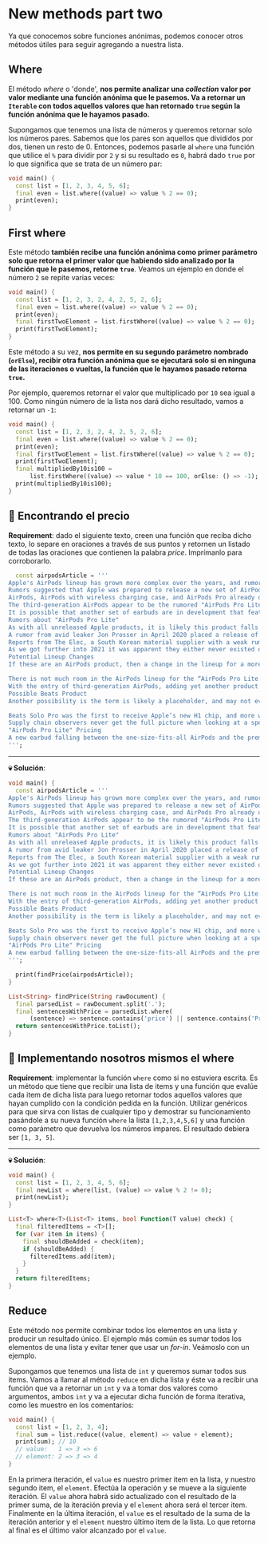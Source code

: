 # New methods part two

Ya que conocemos sobre funciones anónimas, podemos conocer otros métodos útiles para seguir agregando a nuestra lista.

## Where

El método _where_ o 'donde', __nos permite analizar una _collection_ valor por valor mediante una función anónima que le pasemos. Va a retornar un `Iterable` con todos aquellos valores que han retornado `true` según la función anónima que le hayamos pasado.__

Supongamos que tenemos una lista de números y queremos retornar solo los números pares. Sabemos que los pares son aquellos que divididos por dos, tienen un resto de 0. Entonces, podemos pasarle al `where` una función que utilice el `%` para dividir por `2` y si su resultado es `0`, habrá dado `true` por lo que significa que se trata de un número par:

```dart
void main() {
  const list = [1, 2, 3, 4, 5, 6];
  final even = list.where((value) => value % 2 == 0);
  print(even);
}
```

## First where

Este método __también recibe una función anónima como primer parámetro solo que retorna el primer valor que habiendo sido analizado por la función que le pasemos, retorne `true`__. Veamos un ejemplo en donde el número `2` se repite varias veces:

```dart
void main() {
  const list = [1, 2, 3, 2, 4, 2, 5, 2, 6];
  final even = list.where((value) => value % 2 == 0);
  print(even);
  final firstTwoElement = list.firstWhere((value) => value % 2 == 0);
  print(firstTwoElement);
}
```

Este método a su vez, __nos permite en su segundo parámetro nombrado (`orElse`), recibir otra función anónima que se ejecutará solo si en ninguna de las iteraciones o vueltas, la función que le hayamos pasado retorna `true`.__

Por ejemplo, queremos retornar el valor que multiplicado por `10` sea igual a 100. Como ningún número de la lista nos dará dicho resultado, vamos a retornar un `-1`:

```dart
void main() {
  const list = [1, 2, 3, 2, 4, 2, 5, 2, 6];
  final even = list.where((value) => value % 2 == 0);
  print(even);
  final firstTwoElement = list.firstWhere((value) => value % 2 == 0);
  print(firstTwoElement);
  final multipliedBy10is100 =
      list.firstWhere((value) => value * 10 == 100, orElse: () => -1);
  print(multipliedBy10is100);
}
```

## 💪 Encontrando el precio

__Requirement__: dado el siguiente texto, creen una función que reciba dicho texto, lo separe en oraciones a través de sus puntos y retornen un listado de todas las oraciones que contienen la palabra _price_. Imprímanlo para corroborarlo.

```dart
  const airpodsArticle = '''
Apple's AirPods lineup has grown more complex over the years, and rumors pointed to a middle-tier earbud that would take on characteristics of the AirPods Pro at a much lower price. Rumors about the supposed "AirPods Pro Lite" have stopped, and Apple released the third-generation AirPods at \$179 in late 2021, which may be the rumored earbuds.
Rumors suggested that Apple was prepared to release a new set of AirPods in the middle of the lineup. While it wasn't a final product name, these rumored earbuds were referred to as the 
AirPods, AirPods with wireless charging case, and AirPods Pro already offer a clear upgrade path
The third-generation AirPods appear to be the rumored "AirPods Pro Lite," but the rumor mill hasn't directly acknowledged this possibility as of yet. The new AirPods are improved second-generation AirPods with a design similar to AirPods Pro but don't have ANC features or changeable ear tips.
It is possible that another set of earbuds are in development that feature the below rumors, however, it is more likely that they do not exist given the third-generation AirPods' existence. Apple tends to develop multiple versions of a product and only one makes it out, so while this rumored product may have existed at some point, it seems the third-generation AirPods won out.
Rumors about "AirPods Pro Lite"
As with all unreleased Apple products, it is likely this product falls into one of three camps: it doesn't exist, it exists and is never announced, or it exists and is imminent. Very little concrete information is available, and all that is known is a rumored name leaked from the supply chain.
A rumor from avid leaker Jon Prosser in April 2020 placed a release of new AirPods products sometime in October, though that didn't come to pass. Apple released the over-the-ear AirPods Max in December with no indication of other AirPods refreshes coming.
Reports from The Elec, a South Korean material supplier with a weak rumor history, suggest that the new earbuds would start shipping in early 2021 and fall into the \$199 price point. They were apparently ready at the end of 2019, but the popularity of the more expensive AirPods Pro pushed the release back.
As we got further into 2021 it was apparent they either never existed or got scrapped last second in favor of other products. Again, there is always the possibility the "AirPods Pro Lite" is a different product that has already been released, like the third-generation AirPods.
Potential Lineup Changes
If these are an AirPods product, then a change in the lineup for a more obvious upgrade path would be in order. Right now, wireless charging is a premium in the line, and as Apple has continued production of the wireless charging case, it may have cheapened the cost of including the more versatile case.

There is not much room in the AirPods lineup for the “AirPods Pro Lite.”
With the entry of third-generation AirPods, adding yet another product between AirPods Pro and third-generation AirPods is unlikely. The \$179 price point fits as a perfect price point between the now discounted \$129 AirPods and \$249 AirPods Pro.
Possible Beats Product
Another possibility is the term is likely a placeholder, and may not even be AirPods at all. The rumored cheaper AirPods Pro could be a Beats by Dre product as well, and it's also possible the rumors were referring to Beats Fit Pro or other earbuds in the lineup.

Beats Solo Pro was the first to receive Apple’s new H1 chip, and more will follow.
Supply chain observers never get the full picture when looking at a specific part or company, so Apple could easily be developing new Beats products that are similar to AirPods and use a codename to reflect that.
"AirPods Pro Lite" Pricing
A new earbud falling between the one-size-fits-all AirPods and the premium AirPods Pro seems unlikely, as the two device sets are already very close in price and have an obvious upgrade path. If you are in the market for totally wireless earbuds, it likely won't benefit you to wait for the unannounced "AirPods Pro Lite." Check out AppleInsider's Price Guide for deals on AirPods.
''';
```

---

__💀 Solución__:

```dart
void main() {
  const airpodsArticle = '''
Apple's AirPods lineup has grown more complex over the years, and rumors pointed to a middle-tier earbud that would take on characteristics of the AirPods Pro at a much lower price. Rumors about the supposed "AirPods Pro Lite" have stopped, and Apple released the third-generation AirPods at \$179 in late 2021, which may be the rumored earbuds.
Rumors suggested that Apple was prepared to release a new set of AirPods in the middle of the lineup. While it wasn't a final product name, these rumored earbuds were referred to as the 
AirPods, AirPods with wireless charging case, and AirPods Pro already offer a clear upgrade path
The third-generation AirPods appear to be the rumored "AirPods Pro Lite," but the rumor mill hasn't directly acknowledged this possibility as of yet. The new AirPods are improved second-generation AirPods with a design similar to AirPods Pro but don't have ANC features or changeable ear tips.
It is possible that another set of earbuds are in development that feature the below rumors, however, it is more likely that they do not exist given the third-generation AirPods' existence. Apple tends to develop multiple versions of a product and only one makes it out, so while this rumored product may have existed at some point, it seems the third-generation AirPods won out.
Rumors about "AirPods Pro Lite"
As with all unreleased Apple products, it is likely this product falls into one of three camps: it doesn't exist, it exists and is never announced, or it exists and is imminent. Very little concrete information is available, and all that is known is a rumored name leaked from the supply chain.
A rumor from avid leaker Jon Prosser in April 2020 placed a release of new AirPods products sometime in October, though that didn't come to pass. Apple released the over-the-ear AirPods Max in December with no indication of other AirPods refreshes coming.
Reports from The Elec, a South Korean material supplier with a weak rumor history, suggest that the new earbuds would start shipping in early 2021 and fall into the \$199 price point. They were apparently ready at the end of 2019, but the popularity of the more expensive AirPods Pro pushed the release back.
As we got further into 2021 it was apparent they either never existed or got scrapped last second in favor of other products. Again, there is always the possibility the "AirPods Pro Lite" is a different product that has already been released, like the third-generation AirPods.
Potential Lineup Changes
If these are an AirPods product, then a change in the lineup for a more obvious upgrade path would be in order. Right now, wireless charging is a premium in the line, and as Apple has continued production of the wireless charging case, it may have cheapened the cost of including the more versatile case.

There is not much room in the AirPods lineup for the “AirPods Pro Lite.”
With the entry of third-generation AirPods, adding yet another product between AirPods Pro and third-generation AirPods is unlikely. The \$179 price point fits as a perfect price point between the now discounted \$129 AirPods and \$249 AirPods Pro.
Possible Beats Product
Another possibility is the term is likely a placeholder, and may not even be AirPods at all. The rumored cheaper AirPods Pro could be a Beats by Dre product as well, and it's also possible the rumors were referring to Beats Fit Pro or other earbuds in the lineup.

Beats Solo Pro was the first to receive Apple’s new H1 chip, and more will follow.
Supply chain observers never get the full picture when looking at a specific part or company, so Apple could easily be developing new Beats products that are similar to AirPods and use a codename to reflect that.
"AirPods Pro Lite" Pricing
A new earbud falling between the one-size-fits-all AirPods and the premium AirPods Pro seems unlikely, as the two device sets are already very close in price and have an obvious upgrade path. If you are in the market for totally wireless earbuds, it likely won't benefit you to wait for the unannounced "AirPods Pro Lite." Check out AppleInsider's Price Guide for deals on AirPods.
''';

  print(findPrice(airpodsArticle));
}

List<String> findPrice(String rawDocument) {
  final parsedList = rawDocument.split('.');
  final sentencesWithPrice = parsedList.where(
      (sentence) => sentence.contains('price') || sentence.contains('Price'));
  return sentencesWithPrice.toList();
}

```

## 💪 Implementando nosotros mismos el where

__Requirement__: implementar la función `where` como si no estuviera escrita. Es un método que tiene que recibir una lista de items y una función que evalúe cada item de dicha lista para luego retornar todos aquellos valores que hayan cumplido con la condición pedida en la función. Utilizar genéricos para que sirva con listas de cualquier tipo y demostrar su funcionamiento pasándole a su nueva función `where` la lista `[1,2,3,4,5,6]` y una función como parámetro que devuelva los números impares. El resultado debiera ser `[1, 3, 5]`.

---

__💀 Solución__:

```dart
void main() {
  const list = [1, 2, 3, 4, 5, 6];
  final newList = where(list, (value) => value % 2 != 0);
  print(newList);
}

List<T> where<T>(List<T> items, bool Function(T value) check) {
  final filteredItems = <T>[];
  for (var item in items) {
    final shouldBeAdded = check(item);
    if (shouldBeAdded) {
      filteredItems.add(item);
    }
  }
  return filteredItems;
}
```

## Reduce

Este método nos permite combinar todos los elementos en una lista y producir un resultado único. El ejemplo más común es sumar todos los elementos de una lista y evitar tener que usar un _for-in_. Veámoslo con un ejemplo.

Supongamos que tenemos una lista de `int` y queremos sumar todos sus items. Vamos a llamar al método `reduce` en dicha lista y éste va a recibir una función que va a retornar un `int` y va a tomar dos valores como argumentos, ambos `int` y va a ejecutar dicha función de forma iterativa, como les muestro en los comentarios:

```dart
void main() {
  const list = [1, 2, 3, 4];
  final sum = list.reduce((value, element) => value + element);
  print(sum); // 10
  // value:   1 => 3 => 6
  // element: 2 => 3 => 4
}
```

En la primera iteración, el `value` es nuestro primer item en la lista, y nuestro segundo item, el `element`. Efectúa la operación y se mueve a la siguiente iteración. El `value` ahora habrá sido actualizado con el resultado de la primer suma, de la iteración previa y el `element` ahora será el tercer item. Finalmente en la última iteración, el `value` es el resultado de la suma de la iteración anterior y el `element` nuestro último item de la lista. Lo que retorna al final es el último valor alcanzado por el `value`.
